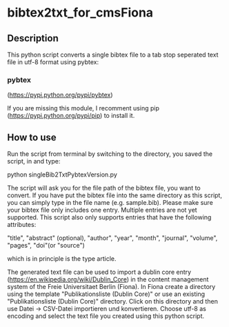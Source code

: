 # bibtex2txt_for_cmsFiona

## Description

This python script converts a single bibtex file to a tab stop seperated text file in utf-8 format using pybtex:

### pybtex
(https://pypi.python.org/pypi/pybtex)

If you are missing this module, I recomment using pip (https://pypi.python.org/pypi/pip) to install it.

## How to use

Run the script from terminal by switching to the directory, you saved the script, in and type:

python singleBib2TxtPybtexVersion.py

The script will ask you for the file path of the bibtex file, you want to convert. If you have put the bibtex file into the same directory as this script, you can simply type in the file name (e.g. sample.bib). Please make sure your bibtex file only includes one entry. Multiple entries are not yet supported. This script also only supports entries that have the following attributes:

"title", "abstract" (optional), "author", "year", "month", "journal", "volume", "pages", "doi"(or "source")

which is in principle is the type article.

The generated text file can be used to import a dublin core entry (https://en.wikipedia.org/wiki/Dublin_Core) in the content management system of the Freie Universitaet Berlin (Fiona).
In Fiona create a directory using the template "Publikationsliste (Dublin Core)" or use an existing "Publikationsliste (Dublin Core)" directory.
Click on this directory and then use Datei -> CSV-Datei importieren und konvertieren.
Choose utf-8 as encoding and select the text file you created using this python script.
